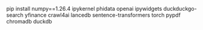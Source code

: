 pip install numpy==1.26.4 ipykernel phidata openai ipywidgets duckduckgo-search yfinance crawl4ai lancedb sentence-transformers torch pypdf chromadb duckdb
